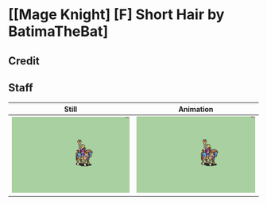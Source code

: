 # [\[Mage Knight\] \[F\] Short Hair by BatimaTheBat]

## Credit


	
## Staff

| Still | Animation |
| :---: | :-------: |
| ![Staff still](./Staff_000.png) | ![Staff animation](./Staff.gif) |
